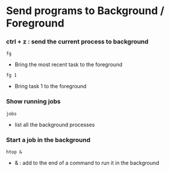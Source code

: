 # Send programs to Background / Foreground

### ctrl + z : send the current process to background

`fg`
- Bring the most recent task to the foreground

`fg 1`
- Bring task 1 to the foreground

### Show running jobs
`jobs`
- list all the background processes

### Start a job in the background
`htop &`
- & : add to the end of a command to run it in the background

